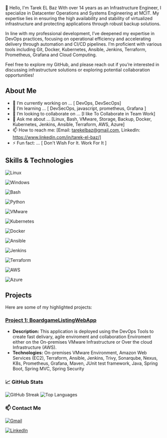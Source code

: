 👋 Hello, I'm Tarek EL Baz With over 14 years as an Infrastructure Engineer, I specialize in Datacenter Operations and Systems Engineering at MCIT. My expertise lies in ensuring the high availability and stability of virtualized infrastructure and protecting applications through robust backup solutions.

In line with my professional development, I’ve deepened my expertise in DevOps practices, focusing on operational efficiency and accelerating delivery through automation and CI/CD pipelines. I’m proficient with various tools including Git, Docker, Kubernetes, Ansible, Jenkins, Terraform, Prometheus, Grafana and Cloud Computing.

Feel free to explore my GitHub, and please reach out if you’re interested in discussing infrastructure solutions or exploring potential collaboration opportunities!

## About Me
- 🔭 I’m currently working on ... [ DevOps, DevSecOps]
- 🌱 I’m learning ... [ DevSecOps, javascript, prometheus, Grafana ]
- 👯 I’m looking to collaborate on ... [I like To Collaborate in Team Work]
- 💬 Ask me about ... [Linux, Bash, VMware, Storage, Backup, Docker, Kubernetes, Jenkins, Ansible, Terraform, AWS, Azure]
- 📫 How to reach me: [Email: tarekelbaz@gmail.com, LinkedIn: https://www.linkedin.com/in/tarek-el-baz/]
- ⚡ Fun fact: ... [ Don't Wish For It. Work For It ]

## Skills & Technologies
<!-- Icons or a list of languages/tools you know -->

<!-- Linux -->
![Linux](https://img.shields.io/badge/-Linux-FCC624?style=for-the-badge&logo=Linux&logoColor=black)

<!-- Windows -->
![Windows](https://img.shields.io/badge/-Windows-0078D6?style=for-the-badge&logo=Windows&logoColor=white)

<!-- Bash -->
![Bash](https://img.shields.io/badge/-Bash-4EAA25?style=for-the-badge&logo=GNU-Bash&logoColor=white)

<!-- Python -->
![Python](https://img.shields.io/badge/-Python-3776AB?style=for-the-badge&logo=Python&logoColor=white)

<!-- VMware -->
![VMware](https://img.shields.io/badge/-VMware-607078?style=for-the-badge&logo=VMware&logoColor=white)

<!-- Kubernetes -->
![Kubernetes](https://img.shields.io/badge/-Kubernetes-326CE5?style=for-the-badge&logo=Kubernetes&logoColor=white)

<!-- Docker -->
![Docker](https://img.shields.io/badge/-Docker-2496ED?style=for-the-badge&logo=Docker&logoColor=white)

<!-- Ansible -->
![Ansible](https://img.shields.io/badge/-Ansible-EE0000?style=for-the-badge&logo=Ansible&logoColor=white)

<!-- Jenkins -->
![Jenkins](https://img.shields.io/badge/-Jenkins-D24939?style=for-the-badge&logo=Jenkins&logoColor=white)

<!-- Terraform -->
![Terraform](https://img.shields.io/badge/-Terraform-623CE4?style=for-the-badge&logo=Terraform&logoColor=white)

<!-- AWS -->
![AWS](https://img.shields.io/badge/-AWS-232F3E?style=for-the-badge&logo=Amazon-AWS&logoColor=white)

<!-- Azure -->
![Azure](https://img.shields.io/badge/-Azure-0078D4?style=for-the-badge&logo=Microsoft-Azure&logoColor=white)


## Projects
Here are some of my highlighted projects:

### [Project 1: BoardgameListingWebApp](https://github.com/tarekelbaz-hub/boardgame)
* **Description:**  This application is deployed using the DevOps Tools to create fast delivary, agile enviroment and collaboration Enviroment either on the On-premises VMware Infrastructure or Over the cloud Infrastructure (AWS).
* **Technologies:** On-premises VMware Environment, Amazon Web Services (EC2), Terraform, Ansible, Jenkins, Trivy, Sonarqube, Nexus, K8s, Prometheus, Grafana, Maven, JUnit test framework, Java, Spring Boot, Spring MVC, Spring Security

### 📈 GitHub Stats
![GitHub Streak](https://github-readme-streak-stats.herokuapp.com/?user=tarekelbaz-hub&theme=radical)
![Top Languages](https://github-readme-stats.vercel.app/api/top-langs/?username=tarekelbaz-hub&layout=compact&theme=radical)

### 📫 Contact Me
<!-- Gmail -->
[![Gmail](https://img.shields.io/badge/-Gmail-D14836?style=for-the-badge&logo=Gmail&logoColor=white)](mailto:tarekelbaz@gmail.com)

<!-- LinkedIn -->
[![LinkedIn](https://img.shields.io/badge/-LinkedIn-blue?style=for-the-badge&logo=LinkedIn&logoColor=white)](https://www.linkedin.com/in/tarek-el-baz/)

